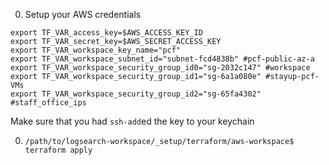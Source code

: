 
0.  Setup your AWS credentials
```
export TF_VAR_access_key=$AWS_ACCESS_KEY_ID
export TF_VAR_secret_key=$AWS_SECRET_ACCESS_KEY
export TF_VAR_workspace_key_name="pcf"
export TF_VAR_workspace_subnet_id="subnet-fcd4838b" #pcf-public-az-a
export TF_VAR_workspace_security_group_id0="sg-2032c147" #workspace
export TF_VAR_workspace_security_group_id1="sg-6a1a080e" #stayup-pcf-VMs
export TF_VAR_workspace_security_group_id2="sg-65fa4302" #staff_office_ips

```
Make sure that you had `ssh-add`ed the key to your keychain

0. `/path/to/logsearch-workspace/_setup/terraform/aws-workspace$ terraform apply`  